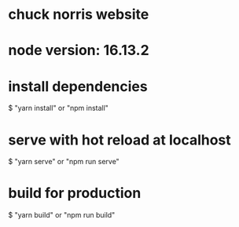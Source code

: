 # chuck norris website 
# node version: 16.13.2

# install dependencies
$ "yarn install" or "npm install"

# serve with hot reload at localhost
$ "yarn serve" or "npm run serve"

# build for production
$ "yarn build" or "npm run build"


